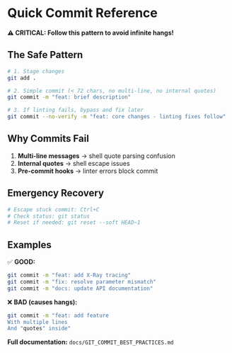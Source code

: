# Quick Commit Reference

**⚠️ CRITICAL: Follow this pattern to avoid infinite hangs!**

## The Safe Pattern

```bash
# 1. Stage changes
git add .

# 2. Simple commit (< 72 chars, no multi-line, no internal quotes)
git commit -m "feat: brief description"

# 3. If linting fails, bypass and fix later
git commit --no-verify -m "feat: core changes - linting fixes follow"
```

## Why Commits Fail

1. **Multi-line messages** → shell quote parsing confusion
2. **Internal quotes** → shell escape issues
3. **Pre-commit hooks** → linter errors block commit

## Emergency Recovery

```bash
# Escape stuck commit: Ctrl+C
# Check status: git status
# Reset if needed: git reset --soft HEAD~1
```

## Examples

✅ **GOOD:**

```bash
git commit -m "feat: add X-Ray tracing"
git commit -m "fix: resolve parameter mismatch"
git commit -m "docs: update API documentation"
```

❌ **BAD (causes hangs):**

```bash
git commit -m "feat: add feature
With multiple lines
And "quotes" inside"
```

**Full documentation:** `docs/GIT_COMMIT_BEST_PRACTICES.md`
